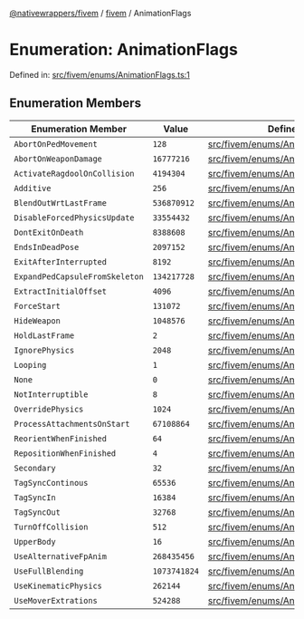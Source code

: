 [@nativewrappers/fivem](../../README.md) / [fivem](../README.md) / AnimationFlags

# Enumeration: AnimationFlags

Defined in: [src/fivem/enums/AnimationFlags.ts:1](https://github.com/nativewrappers/nativewrappers/blob/fae5ced8514b2702c9e091cb4666009f585dc560/src/fivem/enums/AnimationFlags.ts#L1)

## Enumeration Members

| Enumeration Member | Value | Defined in |
| ------ | ------ | ------ |
| <a id="abortonpedmovement"></a> `AbortOnPedMovement` | `128` | [src/fivem/enums/AnimationFlags.ts:10](https://github.com/nativewrappers/nativewrappers/blob/fae5ced8514b2702c9e091cb4666009f585dc560/src/fivem/enums/AnimationFlags.ts#L10) |
| <a id="abortonweapondamage"></a> `AbortOnWeaponDamage` | `16777216` | [src/fivem/enums/AnimationFlags.ts:27](https://github.com/nativewrappers/nativewrappers/blob/fae5ced8514b2702c9e091cb4666009f585dc560/src/fivem/enums/AnimationFlags.ts#L27) |
| <a id="activateragdooloncollision"></a> `ActivateRagdoolOnCollision` | `4194304` | [src/fivem/enums/AnimationFlags.ts:25](https://github.com/nativewrappers/nativewrappers/blob/fae5ced8514b2702c9e091cb4666009f585dc560/src/fivem/enums/AnimationFlags.ts#L25) |
| <a id="additive"></a> `Additive` | `256` | [src/fivem/enums/AnimationFlags.ts:11](https://github.com/nativewrappers/nativewrappers/blob/fae5ced8514b2702c9e091cb4666009f585dc560/src/fivem/enums/AnimationFlags.ts#L11) |
| <a id="blendoutwrtlastframe"></a> `BlendOutWrtLastFrame` | `536870912` | [src/fivem/enums/AnimationFlags.ts:32](https://github.com/nativewrappers/nativewrappers/blob/fae5ced8514b2702c9e091cb4666009f585dc560/src/fivem/enums/AnimationFlags.ts#L32) |
| <a id="disableforcedphysicsupdate"></a> `DisableForcedPhysicsUpdate` | `33554432` | [src/fivem/enums/AnimationFlags.ts:28](https://github.com/nativewrappers/nativewrappers/blob/fae5ced8514b2702c9e091cb4666009f585dc560/src/fivem/enums/AnimationFlags.ts#L28) |
| <a id="dontexitondeath"></a> `DontExitOnDeath` | `8388608` | [src/fivem/enums/AnimationFlags.ts:26](https://github.com/nativewrappers/nativewrappers/blob/fae5ced8514b2702c9e091cb4666009f585dc560/src/fivem/enums/AnimationFlags.ts#L26) |
| <a id="endsindeadpose"></a> `EndsInDeadPose` | `2097152` | [src/fivem/enums/AnimationFlags.ts:24](https://github.com/nativewrappers/nativewrappers/blob/fae5ced8514b2702c9e091cb4666009f585dc560/src/fivem/enums/AnimationFlags.ts#L24) |
| <a id="exitafterinterrupted"></a> `ExitAfterInterrupted` | `8192` | [src/fivem/enums/AnimationFlags.ts:16](https://github.com/nativewrappers/nativewrappers/blob/fae5ced8514b2702c9e091cb4666009f585dc560/src/fivem/enums/AnimationFlags.ts#L16) |
| <a id="expandpedcapsulefromskeleton"></a> `ExpandPedCapsuleFromSkeleton` | `134217728` | [src/fivem/enums/AnimationFlags.ts:30](https://github.com/nativewrappers/nativewrappers/blob/fae5ced8514b2702c9e091cb4666009f585dc560/src/fivem/enums/AnimationFlags.ts#L30) |
| <a id="extractinitialoffset"></a> `ExtractInitialOffset` | `4096` | [src/fivem/enums/AnimationFlags.ts:15](https://github.com/nativewrappers/nativewrappers/blob/fae5ced8514b2702c9e091cb4666009f585dc560/src/fivem/enums/AnimationFlags.ts#L15) |
| <a id="forcestart"></a> `ForceStart` | `131072` | [src/fivem/enums/AnimationFlags.ts:20](https://github.com/nativewrappers/nativewrappers/blob/fae5ced8514b2702c9e091cb4666009f585dc560/src/fivem/enums/AnimationFlags.ts#L20) |
| <a id="hideweapon"></a> `HideWeapon` | `1048576` | [src/fivem/enums/AnimationFlags.ts:23](https://github.com/nativewrappers/nativewrappers/blob/fae5ced8514b2702c9e091cb4666009f585dc560/src/fivem/enums/AnimationFlags.ts#L23) |
| <a id="holdlastframe"></a> `HoldLastFrame` | `2` | [src/fivem/enums/AnimationFlags.ts:4](https://github.com/nativewrappers/nativewrappers/blob/fae5ced8514b2702c9e091cb4666009f585dc560/src/fivem/enums/AnimationFlags.ts#L4) |
| <a id="ignorephysics"></a> `IgnorePhysics` | `2048` | [src/fivem/enums/AnimationFlags.ts:14](https://github.com/nativewrappers/nativewrappers/blob/fae5ced8514b2702c9e091cb4666009f585dc560/src/fivem/enums/AnimationFlags.ts#L14) |
| <a id="looping"></a> `Looping` | `1` | [src/fivem/enums/AnimationFlags.ts:3](https://github.com/nativewrappers/nativewrappers/blob/fae5ced8514b2702c9e091cb4666009f585dc560/src/fivem/enums/AnimationFlags.ts#L3) |
| <a id="none"></a> `None` | `0` | [src/fivem/enums/AnimationFlags.ts:2](https://github.com/nativewrappers/nativewrappers/blob/fae5ced8514b2702c9e091cb4666009f585dc560/src/fivem/enums/AnimationFlags.ts#L2) |
| <a id="notinterruptible"></a> `NotInterruptible` | `8` | [src/fivem/enums/AnimationFlags.ts:6](https://github.com/nativewrappers/nativewrappers/blob/fae5ced8514b2702c9e091cb4666009f585dc560/src/fivem/enums/AnimationFlags.ts#L6) |
| <a id="overridephysics"></a> `OverridePhysics` | `1024` | [src/fivem/enums/AnimationFlags.ts:13](https://github.com/nativewrappers/nativewrappers/blob/fae5ced8514b2702c9e091cb4666009f585dc560/src/fivem/enums/AnimationFlags.ts#L13) |
| <a id="processattachmentsonstart"></a> `ProcessAttachmentsOnStart` | `67108864` | [src/fivem/enums/AnimationFlags.ts:29](https://github.com/nativewrappers/nativewrappers/blob/fae5ced8514b2702c9e091cb4666009f585dc560/src/fivem/enums/AnimationFlags.ts#L29) |
| <a id="reorientwhenfinished"></a> `ReorientWhenFinished` | `64` | [src/fivem/enums/AnimationFlags.ts:9](https://github.com/nativewrappers/nativewrappers/blob/fae5ced8514b2702c9e091cb4666009f585dc560/src/fivem/enums/AnimationFlags.ts#L9) |
| <a id="repositionwhenfinished"></a> `RepositionWhenFinished` | `4` | [src/fivem/enums/AnimationFlags.ts:5](https://github.com/nativewrappers/nativewrappers/blob/fae5ced8514b2702c9e091cb4666009f585dc560/src/fivem/enums/AnimationFlags.ts#L5) |
| <a id="secondary"></a> `Secondary` | `32` | [src/fivem/enums/AnimationFlags.ts:8](https://github.com/nativewrappers/nativewrappers/blob/fae5ced8514b2702c9e091cb4666009f585dc560/src/fivem/enums/AnimationFlags.ts#L8) |
| <a id="tagsynccontinous"></a> `TagSyncContinous` | `65536` | [src/fivem/enums/AnimationFlags.ts:19](https://github.com/nativewrappers/nativewrappers/blob/fae5ced8514b2702c9e091cb4666009f585dc560/src/fivem/enums/AnimationFlags.ts#L19) |
| <a id="tagsyncin"></a> `TagSyncIn` | `16384` | [src/fivem/enums/AnimationFlags.ts:17](https://github.com/nativewrappers/nativewrappers/blob/fae5ced8514b2702c9e091cb4666009f585dc560/src/fivem/enums/AnimationFlags.ts#L17) |
| <a id="tagsyncout"></a> `TagSyncOut` | `32768` | [src/fivem/enums/AnimationFlags.ts:18](https://github.com/nativewrappers/nativewrappers/blob/fae5ced8514b2702c9e091cb4666009f585dc560/src/fivem/enums/AnimationFlags.ts#L18) |
| <a id="turnoffcollision"></a> `TurnOffCollision` | `512` | [src/fivem/enums/AnimationFlags.ts:12](https://github.com/nativewrappers/nativewrappers/blob/fae5ced8514b2702c9e091cb4666009f585dc560/src/fivem/enums/AnimationFlags.ts#L12) |
| <a id="upperbody"></a> `UpperBody` | `16` | [src/fivem/enums/AnimationFlags.ts:7](https://github.com/nativewrappers/nativewrappers/blob/fae5ced8514b2702c9e091cb4666009f585dc560/src/fivem/enums/AnimationFlags.ts#L7) |
| <a id="usealternativefpanim"></a> `UseAlternativeFpAnim` | `268435456` | [src/fivem/enums/AnimationFlags.ts:31](https://github.com/nativewrappers/nativewrappers/blob/fae5ced8514b2702c9e091cb4666009f585dc560/src/fivem/enums/AnimationFlags.ts#L31) |
| <a id="usefullblending"></a> `UseFullBlending` | `1073741824` | [src/fivem/enums/AnimationFlags.ts:33](https://github.com/nativewrappers/nativewrappers/blob/fae5ced8514b2702c9e091cb4666009f585dc560/src/fivem/enums/AnimationFlags.ts#L33) |
| <a id="usekinematicphysics"></a> `UseKinematicPhysics` | `262144` | [src/fivem/enums/AnimationFlags.ts:21](https://github.com/nativewrappers/nativewrappers/blob/fae5ced8514b2702c9e091cb4666009f585dc560/src/fivem/enums/AnimationFlags.ts#L21) |
| <a id="usemoverextrations"></a> `UseMoverExtrations` | `524288` | [src/fivem/enums/AnimationFlags.ts:22](https://github.com/nativewrappers/nativewrappers/blob/fae5ced8514b2702c9e091cb4666009f585dc560/src/fivem/enums/AnimationFlags.ts#L22) |
